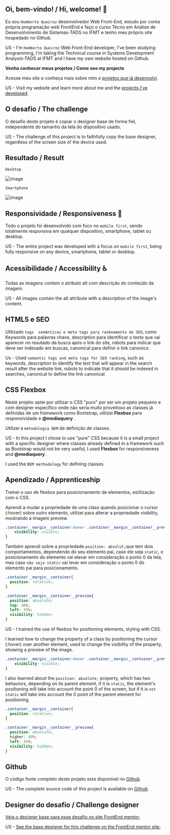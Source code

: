 ## Oi, bem-vindo! / Hi, welcome! 👋

Eu sou `Humberto Queiroz` desenvolvedor Web Front-End, estudo por conta própria programação web FrontEnd e faço o curso Técno em Análise de Desenvolvimento de Sistemas-TADS no IFMT e tenho meu próprio site hospedado no Github.

US - I'm `Humberto Queiroz` Web Front-End developer, I've been studying programming, I'm taking the Technical course in Systems Development Analysis-TADS at IFMT and I have my own website hosted on Github.

**Venha conhecer meus projetos / Come see my projects** 

Acesse meu site e conheça mais sobre mim e [projetos que já desenvolvi](https://humbertoqueiroz.github.io/).

US - Visit my website and learn more about me and the [projects I've developed](https://humbertoqueiroz.github.io/).

## O desafio / The challenge

O desafio deste projeto é copiar o designer base de forma fiel, independente do tamanho da tela do dispositivo usado.


US - The challenge of this project is to faithfully copy the base designer, regardless of the screen size of the device used.

## Resultado / Result

`Desktop`

![image](./MeuProjetoDesktop.png)

`Smartphone`

![image](./MeuProjetoSmartphone.png)



## Responsividade / Responsiveness 📲

Todo o projeto foi desenvolvido com foco no `mobile first`, sendo totalmente responsiva em qualquer dispositivo, smartphone, tablet ou desktop. 

US - The entire project was developed with a focus on `mobile first`, being fully responsive on any device, smartphone, tablet or desktop.

## Acessibilidade / Accessibility ♿

Todas as imagens contem o atributo alt com descrição do conteúdo da imagem.

US - All images contain the alt attribute with a description of the image's content.

## HTML5 e SEO

Ulitizado `tags  semânticas e meta tags para rankeamento de SEO`, como Keywords para palavras chave, description para identificar o texto que vai aparecer no resutado da busca após o link do site, robots para indicar que deve ser indexado em buscas, canonical para definir o link canonico. 

Us - Used `semantic tags and meta tags for SEO ranking`, such as keywords, description to identify the text that will appear in the search result after the website link, robots to indicate that it should be indexed in searches, canonical to define the link canonical.

## CSS Flexbox

Neste projeto optei por utilizar o CSS "puro" por ser um projeto pequeno e com designer específico onde não seria muito proveitoso as classes já definidas de um framework como Bootstrap, utilizei **Flexbox** para responsividade e **@mediaquery** .

Utilizei a `metodologia BEM` de definição de classes. 

US - In this project I chose to use "pure" CSS because it is a small project with a specific designer where classes already defined in a framework such as Bootstrap would not be very useful, I used **Flexbox** for responsiveness and **@mediaquery** .

I used the `BEM methodology` for defining classes.

## Apendizado / Apprenticeship 

Treinei o uso de flexbox para posicionamento de elementos, estilização com o CSS.

Aprendi a mudar a propriedade de uma class quando posicionar o cursor (:hover) sobre outro elemento, utilizei para alterar a propriedade visibility, mostrando a imagem preview.

```css
.container__margin__container:hover .container__margin__container__preview{
    visibility: visible;
}
```

Também aprendi sobre a propriedade `position: absolut;`que tem dois comportamentos, dependendo do seu elemento pai, caso ele seja `static`, o posicionamento do elemento vai elevar em consideração o ponto 0 da tela, mas caso `não seja static` vai levar em consideração o ponto 0 do elemento pai para posicionamento.
  

  ```css
  .container__margin__container{
    position: relative;
}

.container__margin__container__preview{
    position: absolute;
    top: 40%;
    left: 45%;
    visibility: hidden;
}
```

US - I trained the use of flexbox for positioning elements, styling with CSS.

I learned how to change the property of a class by positioning the cursor (:hover) over another element, used to change the visibility of the property, showing a preview of the image.

```css
.container__margin__container:hover .container__margin__container__preview{
    visibility: visible;
}
```

I also learned about the `position: absolute;` property, which has two behaviors, depending on its parent element, if it is `static`, the element's positioning will take into account the point 0 of the screen, but if it is `not static` will take into account the 0 point of the parent element for positioning.
  

  ```css
  .container__margin__container{
    position: relative;
}

.container__margin__container__preview{
    position: absolute;
    higher: 40%;
    left: 45%;
    visibility: hidden;
}

```

## Github

O código fonte completo deste projeto esta disponível no [Github](https://github.com/HumbertoQueiroz/Cripto-FrontEndoMentor)

US - The complete source code of this project is available on [Github](https://github.com/HumbertoQueiroz/Cripto-FrontEndoMentor)


## Designer do desafio / Challenge designer

[Veja o designer base para esse desafio no site FrontEnd mentor:](https://www.frontendmentor.io/challenges/nft-preview-card-component-SbdUL_w0U)

US - [See the base designer for this challenge on the FrontEnd mentor site:](https://www.frontendmentor.io/challenges/nft-preview-card-component-SbdUL_w0U)
